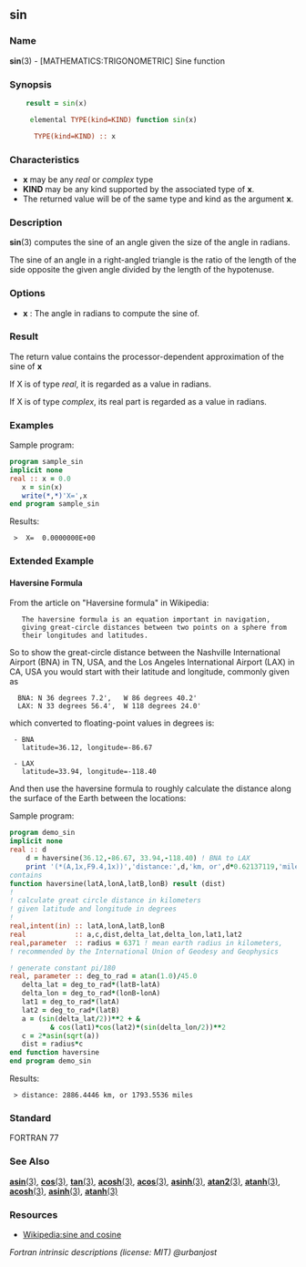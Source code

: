 ## sin

### **Name**

**sin**(3) - \[MATHEMATICS:TRIGONOMETRIC\] Sine function

### **Synopsis**
```fortran
    result = sin(x)
```
```fortran
     elemental TYPE(kind=KIND) function sin(x)

      TYPE(kind=KIND) :: x
```
### **Characteristics**

  - **x** may be any _real_ or _complex_ type
  - **KIND** may be any kind supported by the associated type of **x**.
  - The returned value will be of the same type and kind as the argument
    **x**.

### **Description**

  **sin**(3) computes the sine of an angle given the size of the angle
  in radians.

  The sine of an angle in a right-angled triangle is the ratio of the
  length of the side opposite the given angle divided by the length of
  the hypotenuse.

### **Options**

- **x**
  : The angle in radians to compute the sine of.

### **Result**

  The return value contains the processor-dependent approximation of
  the sine of **x**

  If X is of type _real_, it is regarded as a value in radians.

  If X is of type _complex_, its real part is regarded as a value
  in radians.

### **Examples**

Sample program:

```fortran
program sample_sin
implicit none
real :: x = 0.0
   x = sin(x)
   write(*,*)'X=',x
end program sample_sin
```
Results:
```text
 >  X=  0.0000000E+00
```
### Extended Example

#### Haversine Formula

  From the article on "Haversine formula" in Wikipedia:
```text
   The haversine formula is an equation important in navigation,
   giving great-circle distances between two points on a sphere from
   their longitudes and latitudes.
```
  So to show the great-circle distance between the Nashville International
  Airport (BNA) in TN, USA, and the Los Angeles International Airport
  (LAX) in CA, USA you would start with their latitude and longitude,
  commonly given as
```text
  BNA: N 36 degrees 7.2',   W 86 degrees 40.2'
  LAX: N 33 degrees 56.4',  W 118 degrees 24.0'
```
  which converted to floating-point values in degrees is:

     - BNA
       latitude=36.12, longitude=-86.67

     - LAX
       latitude=33.94, longitude=-118.40

  And then use the haversine formula to roughly calculate the distance
  along the surface of the Earth between the locations:

Sample program:
```fortran
program demo_sin
implicit none
real :: d
    d = haversine(36.12,-86.67, 33.94,-118.40) ! BNA to LAX
    print '(*(A,1x,F9.4,1x))','distance:',d,'km, or',d*0.62137119,'miles'
contains
function haversine(latA,lonA,latB,lonB) result (dist)
!
! calculate great circle distance in kilometers
! given latitude and longitude in degrees
!
real,intent(in) :: latA,lonA,latB,lonB 
real            :: a,c,dist,delta_lat,delta_lon,lat1,lat2 
real,parameter  :: radius = 6371 ! mean earth radius in kilometers, 
! recommended by the International Union of Geodesy and Geophysics

! generate constant pi/180
real, parameter :: deg_to_rad = atan(1.0)/45.0 
   delta_lat = deg_to_rad*(latB-latA)
   delta_lon = deg_to_rad*(lonB-lonA)
   lat1 = deg_to_rad*(latA)
   lat2 = deg_to_rad*(latB)
   a = (sin(delta_lat/2))**2 + &
          & cos(lat1)*cos(lat2)*(sin(delta_lon/2))**2
   c = 2*asin(sqrt(a))
   dist = radius*c
end function haversine
end program demo_sin
```
Results:
```text
 > distance: 2886.4446 km, or 1793.5536 miles
```
### **Standard**

FORTRAN 77

### **See Also**

[**asin**(3)](#asin),
[**cos**(3)](#cos),
[**tan**(3)](#tan),
[**acosh**(3)](#acosh),
[**acos**(3)](#acos),
[**asinh**(3)](#asinh),
[**atan2**(3)](#atan2),
[**atanh**(3)](#atanh),
[**acosh**(3)](#acosh),
[**asinh**(3)](#asinh),
[**atanh**(3)](#atanh)

### **Resources**

- [Wikipedia:sine and cosine](https://en.wikipedia.org/wiki/Sine_and_cosine)

 _Fortran intrinsic descriptions (license: MIT) \@urbanjost_
